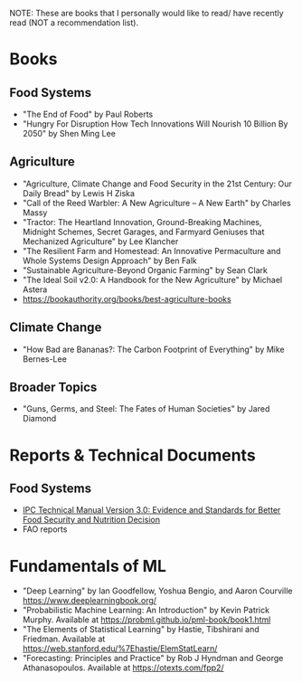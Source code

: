 NOTE: These are books that I personally would like to read/ have recently read (NOT a recommendation list).

# Books
## Food Systems
+ "The End of Food" by Paul Roberts
+ "Hungry For Disruption How Tech Innovations Will Nourish 10 Billion By 2050" by Shen Ming Lee

## Agriculture
+ "Agriculture, Climate Change and Food Security in the 21st Century: Our Daily Bread" by Lewis H Ziska 
+ "Call of the Reed Warbler: A New Agriculture – A New Earth" by Charles Massy
+ "Tractor: The Heartland Innovation, Ground-Breaking Machines, Midnight Schemes, Secret Garages, and Farmyard Geniuses that Mechanized Agriculture" by Lee Klancher
+ "The Resilient Farm and Homestead: An Innovative Permaculture and Whole Systems Design Approach" by Ben Falk
+ "Sustainable Agriculture-Beyond Organic Farming" by Sean Clark 
+ "The Ideal Soil v2.0: A Handbook for the New Agriculture" by Michael Astera
+ https://bookauthority.org/books/best-agriculture-books

## Climate Change
+ "How Bad are Bananas?: The Carbon Footprint of Everything" by Mike Bernes-Lee

## Broader Topics
+ "Guns, Germs, and Steel: The Fates of Human Societies" by Jared Diamond

# Reports & Technical Documents
## Food Systems
+ [IPC Technical Manual Version 3.0: Evidence and Standards for Better Food Security and Nutrition Decision](http://www.ipcinfo.org/fileadmin/user_upload/ipcinfo/manual/IPC_Technical_Manual_3_Final.pdf)
+ FAO reports

# Fundamentals of ML
+ "Deep Learning" by Ian Goodfellow, Yoshua Bengio, and Aaron Courville https://www.deeplearningbook.org/
+ "Probabilistic Machine Learning: An Introduction" by Kevin Patrick Murphy. Available at https://probml.github.io/pml-book/book1.html
+ "The Elements of Statistical Learning" by Hastie, Tibshirani and Friedman. Available at https://web.stanford.edu/%7Ehastie/ElemStatLearn/
+ "Forecasting: Principles and Practice" by Rob J Hyndman and George Athanasopoulos. Available at https://otexts.com/fpp2/
